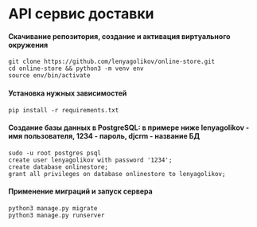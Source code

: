 # API сервис доставки
#### Скачивание репозитория, создание и активация виртуального окружения
    git clone https://github.com/lenyagolikov/online-store.git
    cd online-store && python3 -m venv env
    source env/bin/activate
#### Установка нужных зависимостей
    pip install -r requirements.txt
#### Создание базы данных в PostgreSQL: в примере ниже lenyagolikov - имя пользователя, 1234 - пароль, djcrm - название БД
    sudo -u root postgres psql
    create user lenyagolikov with password '1234';
    create database onlinestore;
    grant all privileges on database onlinestore to lenyagolikov;
#### Применение миграций и запуск сервера
    python3 manage.py migrate
    python3 manage.py runserver